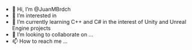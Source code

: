 - 👋 Hi, I’m @JuanMBrdch
- 👀 I’m interested in 
- 🌱 I’m currently learning C++ and C# in the interest of Unity and Unreal Engine projects
- 💞️ I’m looking to collaborate on ...
- 📫 How to reach me ...

<!---
JuanMBrdch/JuanMBrdch is a ✨ special ✨ repository because its `README.md` (this file) appears on your GitHub profile.
You can click the Preview link to take a look at your changes.
--->

